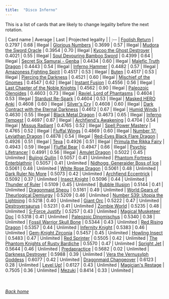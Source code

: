 ```yaml
---
title:  "Disco Inferno"
---
```


This is a list of cards that are likely to change legality before the next rotation.

| Card name | Average | Last | Projected legality |
| :-- |
[Foolish Return](https://db.ygoprodeck.com/card/?search=Foolish%20Return) | 0.2797 | 0.68 | Illegal |
[Glorious Numbers](https://db.ygoprodeck.com/card/?search=Glorious%20Numbers) | 0.3699 | 0.57 | Illegal |
[Mudora the Sword Oracle](https://db.ygoprodeck.com/card/?search=Mudora%20the%20Sword%20Oracle) | 0.3954 | 0.70 | Illegal |
[Kycoo the Ghost Destroyer](https://db.ygoprodeck.com/card/?search=Kycoo%20the%20Ghost%20Destroyer) | 0.4021 | 0.55 | Illegal |
[Soul Devouring Bamboo Sword](https://db.ygoprodeck.com/card/?search=Soul%20Devouring%20Bamboo%20Sword) | 0.4399 | 0.64 | Illegal |
[Secret Six Samurai - Genba](https://db.ygoprodeck.com/card/?search=Secret%20Six%20Samurai%20-%20Genba) | 0.4434 | 0.60 | Illegal |
[Malefic Truth Dragon](https://db.ygoprodeck.com/card/?search=Malefic%20Truth%20Dragon) | 0.4443 | 0.54 | Illegal |
[Inferno Hammer](https://db.ygoprodeck.com/card/?search=Inferno%20Hammer) | 0.4482 | 0.57 | Illegal |
[Amazoness Fighting Spirit](https://db.ygoprodeck.com/card/?search=Amazoness%20Fighting%20Spirit) | 0.4517 | 0.53 | Illegal |
[Buten](https://db.ygoprodeck.com/card/?search=Buten) | 0.4517 | 0.53 | Illegal |
[Piercing the Darkness](https://db.ygoprodeck.com/card/?search=Piercing%20the%20Darkness) | 0.4521 | 0.60 | Illegal |
[Mischief of the Gnomes](https://db.ygoprodeck.com/card/?search=Mischief%20of%20the%20Gnomes) | 0.4547 | 0.62 | Illegal |
[Instant Fusion](https://db.ygoprodeck.com/card/?search=Instant%20Fusion) | 0.4556 | 0.56 | Illegal |
[Last Chapter of the Noble Knights](https://db.ygoprodeck.com/card/?search=Last%20Chapter%20of%20the%20Noble%20Knights) | 0.4562 | 0.90 | Illegal |
[Paleozoic Olenoides](https://db.ygoprodeck.com/card/?search=Paleozoic%20Olenoides) | 0.4603 | 0.73 | Illegal |
[Raviel, Lord of Phantasms](https://db.ygoprodeck.com/card/?search=Raviel,%20Lord%20of%20Phantasms) | 0.4604 | 0.53 | Illegal |
[Stardust Re-Spark](https://db.ygoprodeck.com/card/?search=Stardust%20Re-Spark) | 0.4604 | 0.53 | Illegal |
[Masked HERO Anki](https://db.ygoprodeck.com/card/?search=Masked%20HERO%20Anki) | 0.4608 | 0.60 | Illegal |
[Silver's Cry](https://db.ygoprodeck.com/card/?search=Silver's%20Cry) | 0.4608 | 0.60 | Illegal |
[Dark Contract with the Eternal Darkness](https://db.ygoprodeck.com/card/?search=Dark%20Contract%20with%20the%20Eternal%20Darkness) | 0.4612 | 0.67 | Illegal |
[Humid Winds](https://db.ygoprodeck.com/card/?search=Humid%20Winds) | 0.4630 | 0.55 | Illegal |
[Black Metal Dragon](https://db.ygoprodeck.com/card/?search=Black%20Metal%20Dragon) | 0.4673 | 0.65 | Illegal |
[Inferno Tempest](https://db.ygoprodeck.com/card/?search=Inferno%20Tempest) | 0.4697 | 0.87 | Illegal |
[Archfiend's Awakening](https://db.ygoprodeck.com/card/?search=Archfiend's%20Awakening) | 0.4704 | 0.54 | Illegal |
[Missus Radiant](https://db.ygoprodeck.com/card/?search=Missus%20Radiant) | 0.4765 | 0.52 | Illegal |
[Spell Power Mastery](https://db.ygoprodeck.com/card/?search=Spell%20Power%20Mastery) | 0.4765 | 0.52 | Illegal |
[Fluffal Wings](https://db.ygoprodeck.com/card/?search=Fluffal%20Wings) | 0.4869 | 0.60 | Illegal |
[Number 17: Leviathan Dragon](https://db.ygoprodeck.com/card/?search=Number%2017:%20Leviathan%20Dragon) | 0.4878 | 0.54 | Illegal |
[Red-Eyes Black Flare Dragon](https://db.ygoprodeck.com/card/?search=Red-Eyes%20Black%20Flare%20Dragon) | 0.4926 | 0.51 | Illegal |
[Teva](https://db.ygoprodeck.com/card/?search=Teva) | 0.4926 | 0.51 | Illegal |
[Primula the Rikka Fairy](https://db.ygoprodeck.com/card/?search=Primula%20the%20Rikka%20Fairy) | 0.4943 | 0.59 | Illegal |
[Fluffal Bear](https://db.ygoprodeck.com/card/?search=Fluffal%20Bear) | 0.4947 | 0.66 | Illegal |
[Psychic Lifetrancer](https://db.ygoprodeck.com/card/?search=Psychic%20Lifetrancer) | 0.4991 | 0.56 | Illegal |
[Amulet Dragon](https://db.ygoprodeck.com/card/?search=Amulet%20Dragon) | 0.5022 | 0.45 | Unlimited |
[Bujingi Quilin](https://db.ygoprodeck.com/card/?search=Bujingi%20Quilin) | 0.5057 | 0.41 | Unlimited |
[Phantom Fortress Enterblathnir](https://db.ygoprodeck.com/card/?search=Phantom%20Fortress%20Enterblathnir) | 0.5057 | 0.41 | Unlimited |
[Nidhogg, Generaider Boss of Ice](https://db.ygoprodeck.com/card/?search=Nidhogg,%20Generaider%20Boss%20of%20Ice) | 0.5061 | 0.48 | Unlimited |
[White Rose Dragon](https://db.ygoprodeck.com/card/?search=White%20Rose%20Dragon) | 0.5061 | 0.48 | Unlimited |
[Dark Ruler No More](https://db.ygoprodeck.com/card/?search=Dark%20Ruler%20No%20More) | 0.5073 | 0.42 | Unlimited |
[Archfiend Eccentrick](https://db.ygoprodeck.com/card/?search=Archfiend%20Eccentrick) | 0.5092 | 0.37 | Unlimited |
[Insect Knight](https://db.ygoprodeck.com/card/?search=Insect%20Knight) | 0.5096 | 0.44 | Unlimited |
[Thunder of Ruler](https://db.ygoprodeck.com/card/?search=Thunder%20of%20Ruler) | 0.5109 | 0.45 | Unlimited |
[Bubble Illusion](https://db.ygoprodeck.com/card/?search=Bubble%20Illusion) | 0.5144 | 0.41 | Unlimited |
[Dragonmaid Sheou](https://db.ygoprodeck.com/card/?search=Dragonmaid%20Sheou) | 0.5161 | 0.49 | Unlimited |
[World Gears of Theurlogical Demiurgy](https://db.ygoprodeck.com/card/?search=World%20Gears%20of%20Theurlogical%20Demiurgy) | 0.5209 | 0.46 | Unlimited |
[Number S39: Utopia the Lightning](https://db.ygoprodeck.com/card/?search=Number%20S39:%20Utopia%20the%20Lightning) | 0.5218 | 0.40 | Unlimited |
[Giant Orc](https://db.ygoprodeck.com/card/?search=Giant%20Orc) | 0.5222 | 0.47 | Unlimited |
[Destroyersaurus](https://db.ygoprodeck.com/card/?search=Destroyersaurus) | 0.5231 | 0.41 | Unlimited |
[Zombie World](https://db.ygoprodeck.com/card/?search=Zombie%20World) | 0.5235 | 0.48 | Unlimited |
[S-Force Justify](https://db.ygoprodeck.com/card/?search=S-Force%20Justify) | 0.5257 | 0.43 | Unlimited |
[Magical Musketeer Doc](https://db.ygoprodeck.com/card/?search=Magical%20Musketeer%20Doc) | 0.5318 | 0.41 | Unlimited |
[Paleozoic Dinomischus](https://db.ygoprodeck.com/card/?search=Paleozoic%20Dinomischus) | 0.5340 | 0.38 | Unlimited |
[Fossil Warrior Skull Bone](https://db.ygoprodeck.com/card/?search=Fossil%20Warrior%20Skull%20Bone) | 0.5344 | 0.43 | Unlimited |
[Red Rising Dragon](https://db.ygoprodeck.com/card/?search=Red%20Rising%20Dragon) | 0.5357 | 0.44 | Unlimited |
[Infernity Knight](https://db.ygoprodeck.com/card/?search=Infernity%20Knight) | 0.5383 | 0.46 | Unlimited |
[Gem-Knight Zirconia](https://db.ygoprodeck.com/card/?search=Gem-Knight%20Zirconia) | 0.5457 | 0.45 | Unlimited |
[Howling Insect](https://db.ygoprodeck.com/card/?search=Howling%20Insect) | 0.5483 | 0.47 | Unlimited |
[Red Sprinter](https://db.ygoprodeck.com/card/?search=Red%20Sprinter) | 0.5505 | 0.42 | Unlimited |
[The Phantom Knights of Rusty Bardiche](https://db.ygoprodeck.com/card/?search=The%20Phantom%20Knights%20of%20Rusty%20Bardiche) | 0.5570 | 0.47 | Unlimited |
[Spright Jet](https://db.ygoprodeck.com/card/?search=Spright%20Jet) | 0.5644 | 0.46 | Unlimited |
[Predapractice](https://db.ygoprodeck.com/card/?search=Predapractice) | 0.5682 | 0.02 | Unlimited |
[Darkness Destroyer](https://db.ygoprodeck.com/card/?search=Darkness%20Destroyer) | 0.5988 | 0.39 | Unlimited |
[Vera the Vernusylph Goddess](https://db.ygoprodeck.com/card/?search=Vera%20the%20Vernusylph%20Goddess) | 0.6077 | 0.42 | Unlimited |
[Dragonmaid Changeover](https://db.ygoprodeck.com/card/?search=Dragonmaid%20Changeover) | 0.6123 | 0.28 | Unlimited |
[Level Up!](https://db.ygoprodeck.com/card/?search=Level%20Up!) | 0.6127 | 0.43 | Unlimited |
[Magician's Restage](https://db.ygoprodeck.com/card/?search=Magician's%20Restage) | 0.7505 | 0.36 | Unlimited |
[Mezuki](https://db.ygoprodeck.com/card/?search=Mezuki) | 0.8414 | 0.33 | Unlimited |

<br>

###### [Back home](index)